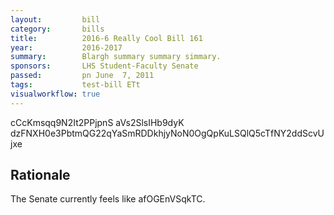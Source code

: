 ```yaml
---
layout:         bill
category:       bills
title:          2016-6 Really Cool Bill 161
year:           2016-2017
summary:        Blargh summary summary simmary.
sponsors:       LHS Student-Faculty Senate
passed:         pn June  7, 2011
tags:           test-bill ETt
visualworkflow: true
---
```



cCcKmsqq9N2It2PPjpnS aVs2SlsIHb9dyK dzFNXH0e3PbtmQG22qYaSmRDDkhjyNoN0OgQpKuLSQlQ5cTfNY2ddScvUjxe 




Rationale
---------
The Senate currently feels like afOGEnVSqkTC.
